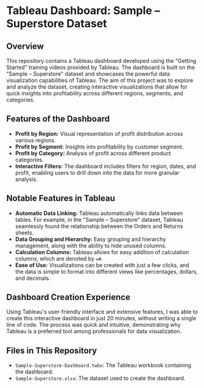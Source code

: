 # Tableau Dashboard: Sample – Superstore Dataset

## Overview
This repository contains a Tableau dashboard developed using the "Getting Started" training videos provided by Tableau. The dashboard is built on the "Sample – Superstore" dataset and showcases the powerful data visualization capabilities of Tableau. The aim of this project was to explore and analyze the dataset, creating interactive visualizations that allow for quick insights into profitability across different regions, segments, and categories.

## Features of the Dashboard
- **Profit by Region:** Visual representation of profit distribution across various regions.
- **Profit by Segment:** Insights into profitability by customer segment.
- **Profit by Category:** Analysis of profit across different product categories.
- **Interactive Filters:** The dashboard includes filters for region, dates, and profit, enabling users to drill down into the data for more granular analysis.

## Notable Features in Tableau
- **Automatic Data Linking:** Tableau automatically links data between tables. For example, in the "Sample – Superstore" dataset, Tableau seamlessly found the relationship between the Orders and Returns sheets.
- **Data Grouping and Hierarchy:** Easy grouping and hierarchy management, along with the ability to hide unused columns.
- **Calculation Columns:** Tableau allows for easy addition of calculation columns, which are denoted by `=#`.
- **Ease of Use:** Visualizations can be created with just a few clicks, and the data is simple to format into different views like percentages, dollars, and decimals.

## Dashboard Creation Experience
Using Tableau's user-friendly interface and extensive features, I was able to create this interactive dashboard in just 20 minutes, without writing a single line of code. The process was quick and intuitive, demonstrating why Tableau is a preferred tool among professionals for data visualization.

## Files in This Repository
- `Sample-Superstore-Dashboard.twbx`: The Tableau workbook containing the dashboard.
- `Sample-Superstore.xlsx`: The dataset used to create the dashboard.
